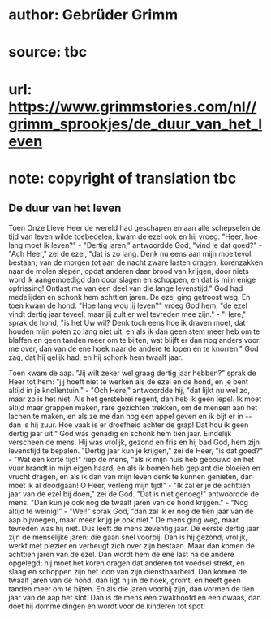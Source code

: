 # author: Gebrüder Grimm
# source: tbc
# url: https://www.grimmstories.com/nl//grimm_sprookjes/de_duur_van_het_leven
# note: copyright of translation tbc

## De duur van het leven 

Toen Onze Lieve Heer de wereld had geschapen en aan alle schepselen de
tijd van leven wilde toebedelen, kwam de ezel ook en hij vroeg: "Heer,
hoe lang moet ik leven?" - "Dertig jaren," antwoordde God, "vind je
dat goed?" - "Ach Heer," zei de ezel, "dat is zo lang. Denk nu eens
aan mijn moeitevol bestaan; van de morgen tot aan de nacht zware lasten
dragen, korenzakken naar de molen slepen, opdat anderen daar brood van
krijgen, door niets word ik aangemoedigd dan door slagen en schoppen, en
dat is mijn enige opfrissing! Ontlast me van een deel van die lange
levenstijd." God had medelijden en schonk hem achttien jaren. De ezel
ging getroost weg. En toen kwam de hond. "Hoe lang wou jij leven?"
vroeg God hem, "de ezel vindt dertig jaar teveel, maar jij zult er wel
tevreden mee zijn." - "Here," sprak de hond, "is het Uw wil? Denk
toch eens hoe ik draven moet, dat houden mijn poten zo lang niet uit; en
als ik dan geen stem meer heb om te blaffen en geen tanden meer om te
bijten, wat blijft er dan nog anders voor me over, dan van de ene hoek
naar de andere te lopen en te knorren." God zag, dat hij gelijk had, en
hij schonk hem twaalf jaar.

Toen kwam de aap. "Jij wilt zeker wel graag dertig jaar hebben?" sprak
de Heer tot hem: "jij hoeft niet te werken als de ezel en de hond, en
je bent altijd in je knollentuin." - "Och Here," antwoordde hij,
"dat lijkt nu wel zo, maar zo is het niet. Als het gerstebrei regent,
dan heb ik geen lepel. Ik moet altijd maar grappen maken, rare gezichten
trekken, om de mensen aan het lachen te maken, en als ze me dan nog een
appel geven en ik bijt er in -- dan is hij zuur. Hoe vaak is er
droefheid achter de grap! Dat hou ik geen dertig jaar uit." God was
genadig en schonk hem tien jaar.
Eindelijk verscheen de mens. Hij was vrolijk, gezond en fris en hij bad
God, hem zijn levenstijd te bepalen. "Dertig jaar kun je krijgen," zei
de Heer, "is dat goed?" - "Wat een korte tijd!" riep de mens, "als
ik mijn huis heb gebouwd en het vuur brandt in mijn eigen haard, en als
ik bomen heb geplant die bloeien en vrucht dragen, en als ik dan van
mijn leven denk te kunnen genieten, dan moet ik al doodgaan! O Heer,
verleng mijn tijd!" - "Ik zal er je de achttien jaar van de ezel bij
doen," zei de God. "Dat is niet genoeg!" antwoordde de mens. "Dan
kun je ook nog de twaalf jaren van de hond krijgen." - "Nog altijd te
weinig!" - "Wel!" sprak God, "dan zal ik er nog de tien jaar van de
aap bijvoegen, maar meer krijg je ook niet." De mens ging weg, maar
tevreden was hij niet.
Dus leeft de mens zeventig jaar. De eerste dertig jaar zijn de
menselijke jaren: die gaan snel voorbij. Dan is hij gezond, vrolijk,
werkt met plezier en verheugt zich over zijn bestaan. Maar dan komen de
achttien jaren van de ezel. Dan wordt hem de ene last na de andere
opgelegd; hij moet het koren dragen dat anderen tot voedsel strekt, en
slaag en schoppen zijn het loon van zijn dienstbaarheid. Dan komen de
twaalf jaren van de hond, dan ligt hij in de hoek, gromt, en heeft geen
tanden meer om te bijten. En als die jaren voorbij zijn, dan vormen de
tien jaar van de aap het slot. Dan is de mens een zwakhoofd en een
dwaas, dan doet hij domme dingen en wordt voor de kinderen tot spot!
